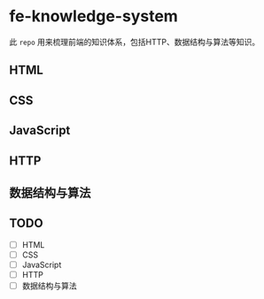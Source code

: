 # fe-knowledge-system
此 `repo` 用来梳理前端的知识体系，包括HTTP、数据结构与算法等知识。

## HTML

## CSS

## JavaScript

## HTTP

## 数据结构与算法

## TODO
- [ ] HTML
- [ ] CSS
- [ ] JavaScript
- [ ] HTTP
- [ ] 数据结构与算法
